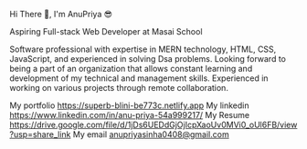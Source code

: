 Hi There 👋, I'm AnuPriya 😎

Aspiring Full-stack Web Developer at Masai School


Software professional with expertise in MERN technology, HTML, CSS, JavaScript, and experienced in solving Dsa problems. Looking forward to being a part of an organization that allows constant learning and development of my technical and management skills. Experienced in working on various projects through remote collaboration.

My portfolio https://superb-blini-be773c.netlify.app
My linkedin https://www.linkedin.com/in/anu-priya-54a999217/
My Resume https://drive.google.com/file/d/1jDs6UEDdGjOjIcpXaoUv0MVi0_oUl6FB/view?usp=share_link
My email anupriyasinha0408@gmail.com


<!---
Anupriya408/Anupriya408 is a ✨ special ✨ repository because its `README.md` (this file) appears on your GitHub profile.
You can click the Preview link to take a look at your changes.
--->
